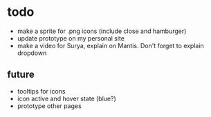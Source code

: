 # todo
- make a sprite for .png icons (include close and hamburger)
- update prototype on my personal site
- make a video for Surya, explain on Mantis. Don't forget to explain dropdown

## future
- tooltips for icons
- icon active and hover state (blue?)
- prototype other pages
